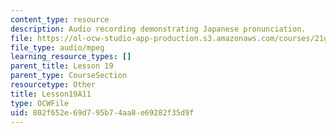 ```yaml
---
content_type: resource
description: Audio recording demonstrating Japanese pronunciation.
file: https://ol-ocw-studio-app-production.s3.amazonaws.com/courses/21g-504-japanese-iv-spring-2009/802f652e69d795b74aa8e69282f35d9f_Lesson19A11.mp3
file_type: audio/mpeg
learning_resource_types: []
parent_title: Lesson 19
parent_type: CourseSection
resourcetype: Other
title: Lesson19A11
type: OCWFile
uid: 802f652e-69d7-95b7-4aa8-e69282f35d9f
---
```

